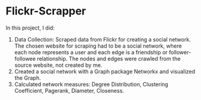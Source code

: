 # Flickr-Scrapper
In this project, I did: 
1. Data Collection: Scraped data from Flickr for creating a social network. The chosen website for scraping had to be a social network, where each node represents a user and each edge is a friendship or follower-followee relationship. The nodes and edges were crawled from the source website, not created by me. 
2. Created a social network with a Graph package Networkx and visualized the Graph.
3. Calculated network measures: Degree Distribution, Clustering Coefficient, Pagerank, Diameter, Closeness.
